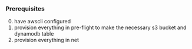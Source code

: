 ### Prerequisites

0. have awscli configured
1. provision everything in pre-flight to make the necessary s3 bucket and dynamodb table
2. provision everything in net
